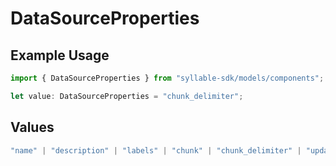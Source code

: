 # DataSourceProperties

## Example Usage

```typescript
import { DataSourceProperties } from "syllable-sdk/models/components";

let value: DataSourceProperties = "chunk_delimiter";
```

## Values

```typescript
"name" | "description" | "labels" | "chunk" | "chunk_delimiter" | "updated_at" | "last_updated_by"
```
